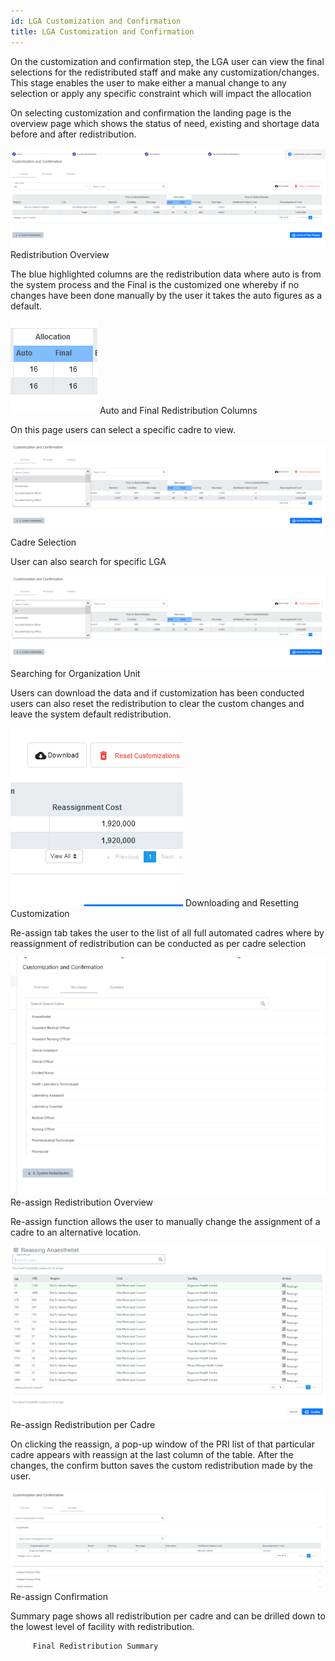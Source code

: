 ```yaml
---
id: LGA Customization and Confirmation
title: LGA Customization and Confirmation
---
```


On the customization and confirmation step, the LGA user can view the final selections for the redistributed staff and make any customization/changes. This stage enables the user to make either a manual change to any selection or apply any specific constraint which will impact the allocation

On selecting customization and confirmation the landing page is  the overview page which shows the status of need, existing and shortage data before and after redistribution. 

![img alt](/img/LGA_CustAndConf1.png)
         Redistribution Overview

The blue highlighted columns are the redistribution data where auto is from the system process and the Final is the customized one whereby if no changes have been done manually by the user it takes the auto figures as a default.

![img alt](/img/LGA_CustAndConf2.png)
         Auto and Final Redistribution Columns


On this page users can select a specific cadre to view.

![img alt](/img/LGA_CustAndConf3.png)
         Cadre Selection

User can also search for specific LGA

  ![img alt](/img/LGA_CustAndConf4.png)
         Searching for Organization Unit

Users can download the data and if customization has been conducted users can also reset the redistribution to clear the custom changes and leave the system default redistribution.

![img alt](/img/LGA_CustAndConf5.png)
         Downloading and Resetting Customization

Re-assign tab takes the user to the list of all full automated cadres where by reassignment of redistribution can be conducted as per cadre selection

![img alt](/img/LGA_CustAndConf6.png)
         Re-assign Redistribution Overview

Re-assign function allows the user to manually change the assignment of a cadre to an alternative location.

![img alt](/img/LGA_CustAndConf7.png)
         Re-assign Redistribution per Cadre

On clicking the reassign, a pop-up window of the PRI list of that particular cadre appears with reassign at the last column of the table. After the changes, the confirm button saves the custom redistribution made by the user. 

![img alt](/img/LGA_CustAndConf8.png)
         Re-assign Confirmation

Summary page shows all redistribution per cadre and can be drilled down to the lowest level of facility with redistribution.

         Final Redistribution Summary

